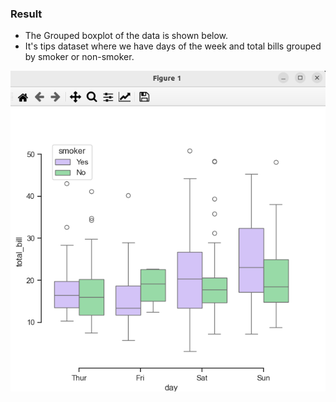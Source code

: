 ### Result
* The Grouped boxplot of the data is shown below.
* It's tips dataset where we have days of the week and total bills grouped by smoker or non-smoker.

<img src="grouped-boxplot.png" />